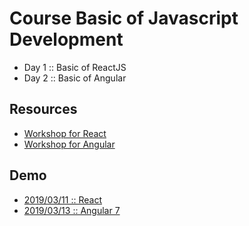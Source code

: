 # Course Basic of Javascript Development

* Day 1 :: Basic of ReactJS
* Day 2 :: Basic of Angular

## Resources
* [Workshop for React](https://github.com/up1/workshop-react-note)
* [Workshop for Angular](https://github.com/up1/workshop-angular-note)


## Demo
* [2019/03/11 :: React](https://github.com/up1/workshop-20190311)
* [2019/03/13 :: Angular 7](https://github.com/up1/demo-angular-20190313)

